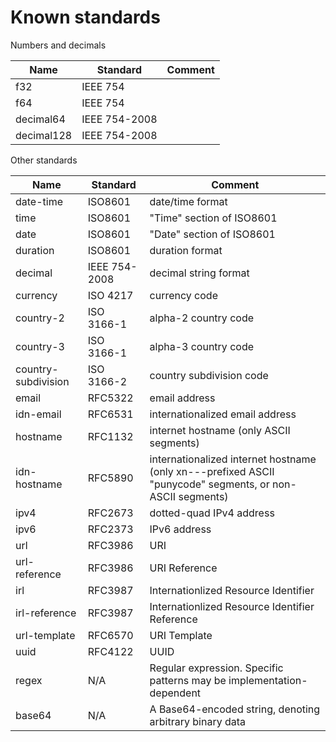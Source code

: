 # Known standards

Numbers and decimals

| Name       | Standard      | Comment |
| ---------- | ------------- | ------- |
| f32        | IEEE 754      |
| f64        | IEEE 754      |
| decimal64  | IEEE 754-2008 |         |
| decimal128 | IEEE 754-2008 |         |

Other standards

| Name | Standard | Comment |
| --- | --- | --- |
| date-time | ISO8601 | date/time format |
| time | ISO8601 | "Time" section of ISO8601 |
| date | ISO8601 | "Date" section of ISO8601 |
| duration | ISO8601 | duration format |
| decimal | IEEE 754-2008 | decimal string format |
| currency | ISO 4217 | currency code |
| country-2 | ISO 3166-1 | alpha-2 country code |
| country-3 | ISO 3166-1 | alpha-3 country code |
| country-subdivision | ISO 3166-2 | country subdivision code |
| email | RFC5322 | email address |
| idn-email | RFC6531 | internationalized email address |
| hostname | RFC1132 | internet hostname (only ASCII segments) |
| idn-hostname | RFC5890 | internationalized internet hostname (only xn---prefixed ASCII "punycode" segments, or non-ASCII segments) |
| ipv4 | RFC2673 | dotted-quad IPv4 address |
| ipv6 | RFC2373 | IPv6 address |
| url | RFC3986 | URI |
| url-reference | RFC3986 | URI Reference |
| irl | RFC3987 | Internationlized Resource Identifier |
| irl-reference | RFC3987 | Internationlized Resource Identifier Reference |
| url-template | RFC6570 | URI Template |
| uuid | RFC4122 | UUID |
| regex | N/A | Regular expression. Specific patterns may be implementation-dependent |
| base64 | N/A | A Base64-encoded string, denoting arbitrary binary data |